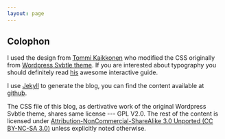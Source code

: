 ```yaml
---
layout: page
---
```


<h2>Colophon</h2>


I used the design from [Tommi Kaikkonen][tommi-website] who modified the CSS
originally from [Wordpress Svbtle theme][wp-svbtle]. If you are interested about
typography you should definitely read [his][tommi-typography] awesome interactive guide.

I use [Jekyll](http://jekyllrb.com) to generate the blog, you can find the content
available at [github][github-blog].

The CSS file of this blog, as dertivative work of the original Wordpress Svbtle
theme,
shares same license --- GPL V2.0. The rest of the content is licensed under [Attribution-NonCommercial-ShareAlike 3.0 Unported (CC BY-NC-SA 3.0)][cc-nc-sa] unless explicitly
noted otherwise.

[cc-nc-sa]: http://creativecommons.org/licenses/by-nc-sa/3.0/
[github-blog]: https://github.com/saeed-abdullah/saeed-abdullah.github.com
[tommi-website]: http://kaikkonendesign.fi/
[tommi-typography]: http://kaikkonendesign.fi/typography/
[wp-svbtle]: http://wp-svbtle.com/

